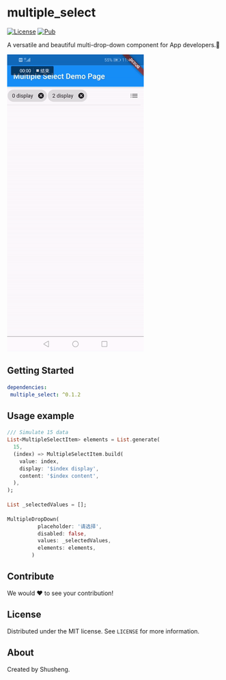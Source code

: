 # multiple_select

[![License][license-image]][license-url] 
[![Pub](https://img.shields.io/pub/v/multiple_select.svg?style=flat-square)](https://pub.dartlang.org/packages/multiple_select)

A versatile and beautiful multi-drop-down component for App developers.🚀

![select.gif](./example/android/app/src/main/res/drawable/selector.gif)
## Getting Started

```yaml
dependencies:
 multiple_select: ^0.1.2
```

## Usage example

```dart
/// Simulate 15 data
List<MultipleSelectItem> elements = List.generate(
  15,
  (index) => MultipleSelectItem.build(
    value: index,
    display: '$index display',
    content: '$index content',
  ),
);

List _selectedValues = [];

MultipleDropDown(
          placeholder: '请选择',
          disabled: false,
          values: _selectedValues,
          elements: elements,
        )
```

## Contribute

We would ❤️ to see your contribution!

## License

Distributed under the MIT license. See ``LICENSE`` for more information.

## About

Created by Shusheng.

[license-image]: https://img.shields.io/badge/License-MIT-blue.svg
[license-url]: LICENSE
